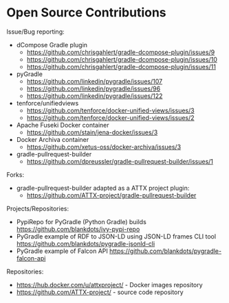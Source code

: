 # Open Source Contributions

Issue/Bug reporting:
* dCompose Gradle plugin
  * https://github.com/chrisgahlert/gradle-dcompose-plugin/issues/9
  * https://github.com/chrisgahlert/gradle-dcompose-plugin/issues/10
  * https://github.com/chrisgahlert/gradle-dcompose-plugin/issues/11
* pyGradle
  * https://github.com/linkedin/pygradle/issues/107
  * https://github.com/linkedin/pygradle/issues/96
  * https://github.com/linkedin/pygradle/issues/122
* tenforce/unifiedviews
  * https://github.com/tenforce/docker-unified-views/issues/3
  * https://github.com/tenforce/docker-unified-views/issues/2
* Apache Fuseki Docker container
  * https://github.com/stain/jena-docker/issues/3
* Docker Archiva container
  * https://github.com/xetus-oss/docker-archiva/issues/3
* gradle-pullrequest-builder
  * https://github.com/dpreussler/gradle-pullrequest-builder/issues/1

Forks:
* gradle-pullrequest-builder adapted as a ATTX project plugin:
    * https://github.com/ATTX-project/gradle-pullrequest-builder

Projects/Repositories:
* PypiRepo for PyGradle (Python Gradle) builds https://github.com/blankdots/ivy-pypi-repo
* PyGradle example of RDF to JSON-LD using JSON-LD frames CLI tool https://github.com/blankdots/pygradle-jsonld-cli
* PyGradle example of Falcon API https://github.com/blankdots/pygradle-falcon-api

Repositories:
* https://hub.docker.com/u/attxproject/ - Docker images repository
* https://github.com/ATTX-project/ - source code repository
